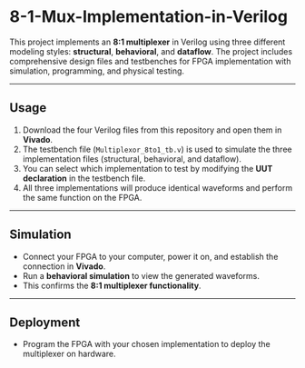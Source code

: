 # 8-1-Mux-Implementation-in-Verilog

This project implements an **8:1 multiplexer** in Verilog using three different modeling styles: **structural**, **behavioral**, and **dataflow**. The project includes comprehensive design files and testbenches for FPGA implementation with simulation, programming, and physical testing.

---

## Usage

1. Download the four Verilog files from this repository and open them in **Vivado**.  
2. The testbench file (`Multiplexor_8to1_tb.v`) is used to simulate the three implementation files (structural, behavioral, and dataflow).  
3. You can select which implementation to test by modifying the **UUT declaration** in the testbench file.  
4. All three implementations will produce identical waveforms and perform the same function on the FPGA.  

---

## Simulation

- Connect your FPGA to your computer, power it on, and establish the connection in **Vivado**.  
- Run a **behavioral simulation** to view the generated waveforms.  
- This confirms the **8:1 multiplexer functionality**.  

---

## Deployment

- Program the FPGA with your chosen implementation to deploy the multiplexer on hardware.  
